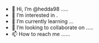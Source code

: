 - 👋 Hi, I’m @hedda98  .....
- 👀 I’m interested in .
- 🌱 I’m currently learning ...
- 💞️ I’m looking to collaborate on .....
- 📫 How to reach me ......

<!---
hedda98/hedda98 is a ✨ special ✨ repository because its `README.md` (this file) appears on your GitHub profile.
You can click the Preview link to take a look at your changes.
--->
